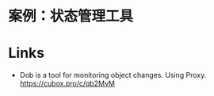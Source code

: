 # 案例：状态管理工具

# Links

- Dob is a tool for monitoring object changes. Using Proxy. https://cubox.pro/c/qb2MvM